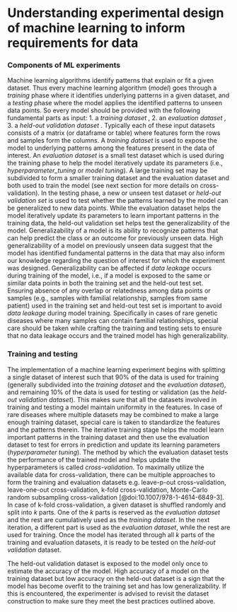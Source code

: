 # Understanding experimental design of machine learning to inform requirements for data

### Components of ML experiments

Machine learning algorithms identify patterns that explain or fit a given dataset.
Thus every machine learning algorithm (_model_) goes through a _training_ phase where it identifies underlying patterns in a given dataset, and a _testing_ phase where the model applies the identified patterns to unseen data points.
So every model should be provided with the following fundamental parts as input: 1. a _training dataset_ , 2. an _evaluation dataset_ , 3. a _held-out validation dataset_ .
Typically each of these input datasets consists of a matrix (or dataframe or table) where features form the rows and samples form the columns.
A _training dataset_ is used to expose the model to underlying patterns among the features present in the data of interest.
An _evaluation dataset_ is a small test dataset which is used during the training phase to help the model iteratively update its parameters (i.e., _hyperparameter_tuning_ or _model tuning_).
A large training set may be subdivided to form a smaller training dataset and the evaluation dataset and both used to train the model (see next section for more details on cross-validation).
In the testing phase, a new or unseen test dataset or _held-out validation set_ is used to test whether the patterns learned by the model can be generalized to new data points.
While the evaluation dataset helps the model iteratively update its parameters to learn important patterns in the training data, the held-out validation set helps test the generalizability of the model.
Generalizability of a model is its ability to recognize patterns that can help predict the class or an outcome for previously unseen data.
High generalizability of a model on previously unseen data suggest that the model has identified fundamental patterns in the data that may also inform our knowledge regarding the question of interest for which the experiment was designed.
Generalizability can be affected if _data leakage_ occurs during training of the model, i.e., if a model is exposed to the same or similar data points in both the training set and the held-out test set.
Ensuring absence of any overlap or relatedness among data points or samples (e.g., samples with familial relationship, samples from same patient) used in the training set and held-out test set is important to avoid _data leakage_ during model training.
Specifically in cases of rare genetic diseases where many samples can contain familial relationships, special care should be taken while crafting the training and testing sets to ensure that no data leakage occurs and the trained model has high generalizability.


### Training and testing

The implementation of a machine learning experiment begins with splitting a single dataset of interest such that 90% of the data is used for training (generally subdivided into the _training dataset_ and the _evaluation dataset_), and remaining 10% of the data is used for testing or validation (as the _held-out validation dataset_).
This makes sure that all the datasets involved in training and testing a model maintain uniformity in the features.
In case of rare diseases where multiple datasets may be combined to make a large enough training dataset, special care is taken to standardize the features and the patterns therein.
The iterative training stage helps the model learn important patterns in the training dataset and then use the evaluation dataset to test for errors in prediction and update its learning parameters (_hyperparameter tuning_).
The method by which the evaluation dataset tests the performance of the trained model and helps update the hyperparameters is called _cross-validation_.
To maximally utilize the available data for cross-validation, there can be multiple approaches to form the training and evaluation datasets e.g. leave-p-out cross-validation, leave-one-out cross-validation, k-fold cross-validation, Monte-Carlo random subsampling cross-validation [@doi:10.1007/978-1-4614-6849-3].
In case of k-fold cross-validation, a given dataset is shuffled randomly and split into _k_ parts.
One of the _k_ parts is reserved as the _evaluation dataset_ and the rest are cumulatively used as the _training dataset_.
In the next iteration, a different part is used as the _evaluation dataset_, while the rest are used for training.
Once the model has iterated through all _k_ parts of the training and evaluation datasets, it is ready to be tested on the _held-out validation_ dataset. 

The held-out validation dataset is exposed to the model only once to estimate the accuracy of the model.
High accuracy of a model on the training dataset but low accuracy on the held-out dataset is a sign that the model has become overfit to the training set and has low generalizability.
If this is encountered, the experimenter is advised to revisit the dataset construction to make sure they meet the best practices outlined above.




